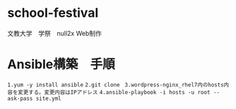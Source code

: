 # school-festival
文教大学　学祭　null2x Web制作

# Ansible構築　手順
`1.yum -y install ansible`
`2.git clone `
`3.wordpress-nginx_rhel7内のhosts内容を変更する。変更内容はIPアドレス`
`4.ansible-playbook -i hosts -u root --ask-pass site.yml`
